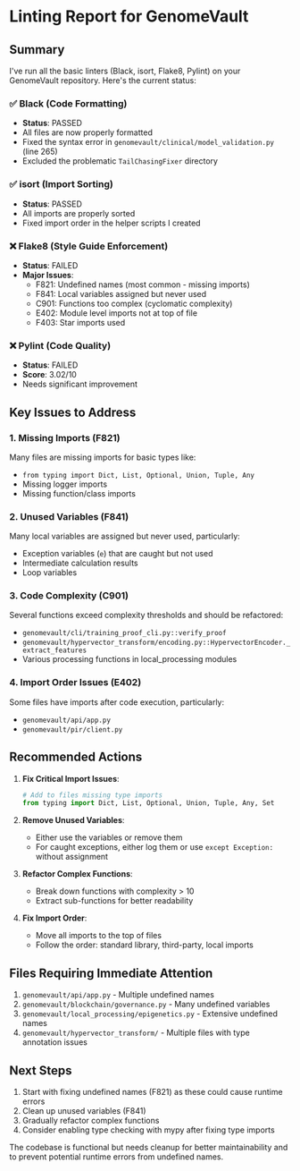 # Linting Report for GenomeVault

## Summary

I've run all the basic linters (Black, isort, Flake8, Pylint) on your GenomeVault repository. Here's the current status:

### ✅ Black (Code Formatting)
- **Status**: PASSED
- All files are now properly formatted
- Fixed the syntax error in `genomevault/clinical/model_validation.py` (line 265)
- Excluded the problematic `TailChasingFixer` directory

### ✅ isort (Import Sorting)
- **Status**: PASSED
- All imports are properly sorted
- Fixed import order in the helper scripts I created

### ❌ Flake8 (Style Guide Enforcement)
- **Status**: FAILED
- **Major Issues**:
  - F821: Undefined names (most common - missing imports)
  - F841: Local variables assigned but never used
  - C901: Functions too complex (cyclomatic complexity)
  - E402: Module level imports not at top of file
  - F403: Star imports used
  
### ❌ Pylint (Code Quality)
- **Status**: FAILED
- **Score**: 3.02/10
- Needs significant improvement

## Key Issues to Address

### 1. Missing Imports (F821)
Many files are missing imports for basic types like:
- `from typing import Dict, List, Optional, Union, Tuple, Any`
- Missing logger imports
- Missing function/class imports

### 2. Unused Variables (F841)
Many local variables are assigned but never used, particularly:
- Exception variables (`e`) that are caught but not used
- Intermediate calculation results
- Loop variables

### 3. Code Complexity (C901)
Several functions exceed complexity thresholds and should be refactored:
- `genomevault/cli/training_proof_cli.py::verify_proof`
- `genomevault/hypervector_transform/encoding.py::HypervectorEncoder._extract_features`
- Various processing functions in local_processing modules

### 4. Import Order Issues (E402)
Some files have imports after code execution, particularly:
- `genomevault/api/app.py`
- `genomevault/pir/client.py`

## Recommended Actions

1. **Fix Critical Import Issues**:
   ```python
   # Add to files missing type imports
   from typing import Dict, List, Optional, Union, Tuple, Any, Set
   ```

2. **Remove Unused Variables**:
   - Either use the variables or remove them
   - For caught exceptions, either log them or use `except Exception:` without assignment

3. **Refactor Complex Functions**:
   - Break down functions with complexity > 10
   - Extract sub-functions for better readability

4. **Fix Import Order**:
   - Move all imports to the top of files
   - Follow the order: standard library, third-party, local imports

## Files Requiring Immediate Attention

1. `genomevault/api/app.py` - Multiple undefined names
2. `genomevault/blockchain/governance.py` - Many undefined variables
3. `genomevault/local_processing/epigenetics.py` - Extensive undefined names
4. `genomevault/hypervector_transform/` - Multiple files with type annotation issues

## Next Steps

1. Start with fixing undefined names (F821) as these could cause runtime errors
2. Clean up unused variables (F841) 
3. Gradually refactor complex functions
4. Consider enabling type checking with mypy after fixing type imports

The codebase is functional but needs cleanup for better maintainability and to prevent potential runtime errors from undefined names.
